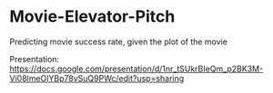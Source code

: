 # Movie-Elevator-Pitch
Predicting movie success rate, given the plot of the movie

Presentation:
https://docs.google.com/presentation/d/1nr_tSUkrBIeQm_p2BK3M-Vi08lmeOIYBp78vSuQ9PWc/edit?usp=sharing
